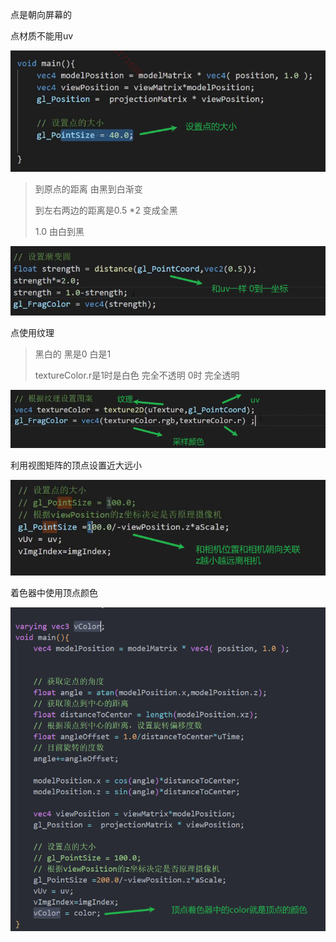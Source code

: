 点是朝向屏幕的

点材质不能用uv

![image-20240409142819752](img/image-20240409142819752.png)

> 到原点的距离 由黑到白渐变
>
> 到左右两边的距离是0.5 *2 变成全黑
>
> 1.0 由白到黑

![image-20240409142811854](img/image-20240409142811854.png)

点使用纹理

> 黑白的 黑是0 白是1
>
> textureColor.r是1时是白色 完全不透明 0时 完全透明

![image-20240409143545889](img/image-20240409143545889.png)

利用视图矩阵的顶点设置近大远小

![image-20240409144921160](img/image-20240409144921160.png)

着色器中使用顶点颜色

![image-20240409145845140](img/image-20240409145845140.png)